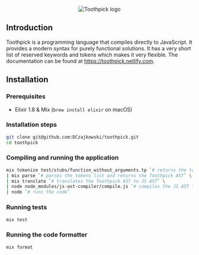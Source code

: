<p align="center"><img src="https://i.imgur.com/WtjJQz7.png" alt="Toothpick logo" /></p>

## Introduction

Toothpick is a programming language that compiles directly to JavaScript. It provides a modern syntax for purely functional solutions.
It has a very short list of reserved keywords and tokens which makes it very flexible.
The documentation can be found at https://toothpick.netlify.com.

## Installation
### Prerequisites

* Elixir 1.8 & Mix (`brew install elixir` on macOS)

### Installation steps

```bash
git clone git@github.com:DCzajkowski/toothpick.git
cd toothpick
```

### Compiling and running the application

```bash
mix tokenize test/stubs/function_without_arguments.tp `# returns the tokens list` \
| mix parse `# parses the tokens list and returns the Toothpick AST` \
| mix translate `# translates the Toothpick AST to JS AST` \
| node node_modules/js-ast-compiler/compile.js `# compiles the JS AST to JS code` \
| node `# runs the code`
```

### Running tests

```bash
mix test
```

### Running the code formatter

```bash
mix format
```
